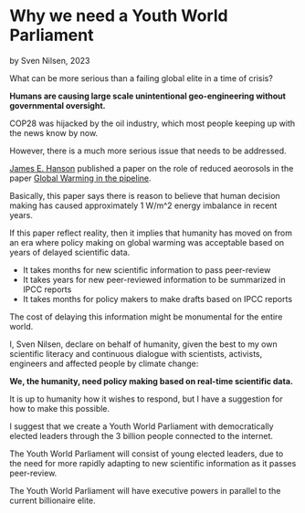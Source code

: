 # Why we need a Youth World Parliament
by Sven Nilsen, 2023

What can be more serious than a failing global elite in a time of crisis?

**Humans are causing large scale unintentional geo-engineering without governmental oversight.**

COP28 was hijacked by the oil industry, which most people keeping up with the news know by now.

However, there is a much more serious issue that needs to be addressed.

[James E. Hanson](https://en.wikipedia.org/wiki/James_Hansen) published a paper on the role of reduced aeorosols in the paper
[Global Warming in the pipeline](https://www.columbia.edu/~jeh1/Documents/PipelinePaper.2023.05.19.pdf).

Basically, this paper says there is reason to believe that human decision making has caused approximately 1 W/m^2 energy imbalance in recent years.

If this paper reflect reality, then it implies that humanity has moved on from an era where
policy making on global warming was acceptable based on years of delayed scientific data.

- It takes months for new scientific information to pass peer-review
- It takes years for new peer-reviewed information to be summarized in IPCC reports
- It takes months for policy makers to make drafts based on IPCC reports

The cost of delaying this information might be monumental for the entire world.

I, Sven Nilsen, declare on behalf of humanity, given the best to my own scientific literacy and continuous dialogue with scientists,
activists, engineers and affected people by climate change:

**We, the humanity, need policy making based on real-time scientific data.**

It is up to humanity how it wishes to respond, but I have a suggestion for how to make this possible.

I suggest that we create a Youth World Parliament with democratically elected leaders through the 3 billion people connected to the internet.

The Youth World Parliament will consist of young elected leaders,
due to the need for more rapidly adapting to new scientific information as it passes peer-review.

The Youth World Parliament will have executive powers in parallel to the current billionaire elite.
